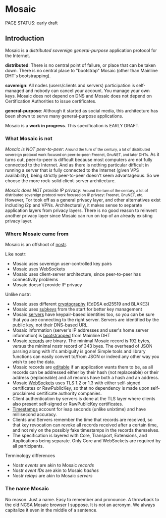 # Mosaic

<status>PAGE STATUS: early draft</status>

## Introduction

Mosaic is a *distributed* *sovereign* *general-purpose* application protocol for the Internet.

**distributed**: There is no central point of failure, or place that can be taken down. There is no central place to "bootstrap" Mosaic (other than Mainline DHT's bootstrapping).

**sovereign**: All nodes (users/clients and servers) participation is self-managed and nobody can cancel your account. You manage your own keys. Mosaic does not depend on DNS and Mosaic does not depend on Certification Authorities to issue certificates.

**general-purpose**: Although it started as social media, this architecture has been shown to serve many general-purpose applications.

Mosaic is a **work in progress**.  This specification is EARLY DRAFT.

### What Mosaic is not

*Mosaic is NOT peer-to-peer*: <small>Around the turn of the century, a lot of distributed sovereign protocol work focused on peer-to-peer:  Freenet, GnuNET, and later DHTs.</small> As it turns out, peer-to-peer is difficult because most computers are not fully connected to the Internet. And as there is nothing particular difficult in running a server that *is* fully connected to the Internet (given VPS availability), being strictly peer-to-peer doesn't seem advantageous. So we choose the more rock-solid client-server architecture.

*Mosaic does NOT provide IP privacy*: <small>Around the turn of the century, a lot of distributed sovereign protocol work focused on IP privacy: Freenet, GnuNET, etc.</small>  However, Tor took off as a general privacy layer, and other alternatives exist including i2p and VPNs.  Architecturally, it makes sense to separate application layers from privacy layers.  There is no good reason to reinvent another privacy layer since Mosaic can run on top of an already existing privacy layer.

### Where Mosaic came from

Mosaic is an offshoot of [nostr](https://github.com/nostr-protocol).

Like nostr:

* Mosaic uses sovereign user-controlled key pairs
* Mosaic uses WebSockets
* Mosaic uses client-server architecture, since peer-to-peer has connectivity problems
* Mosaic doesn't provide IP privacy

Unlike nostr:

* Mosaic uses different [cryptography](cryptography.md) (EdDSA ed25519 and BLAKE3)
* Mosaic uses [subkeys](identity.md#master-keys-and-subkeys) from the start for better key management
* Mosaic [servers](identity.md#users-and-servers) have keypair-based identities too, so you can be sure that
  you are connecting to the right server. Servers are identified by the
  public key, not their DNS-based URL.
* Mosaic information (server's IP addresses and user's home server information)
  is [bootstrapped](bootstrap.md) from Mainline DHT
* Mosaic [records](record.md) are binary. The minimal Mosaic record is
  192 bytes, versus the minimal nostr record of 343 byes. The overhead of JSON
  parsing along with it's ambiguity is gone! Simple tools and library
  functions can easily convert to/from JSON or indeed any other way you wish
  to see the data.
* Mosaic records are [editable](reference.md) if an application wants them to
  be, as all records can be addressed either by their hash (not replaceable)
  or their address (replaceable) and all records have both a hash and an
  address.
* Mosaic [WebSockets](websockets.md) uses TLS 1.2 or 1.3 with either
  self-signed certificates or RawPublicKey, so that no dependency is made upon
  self-proclaimed certificate authority companies.
* Client authentication by servers is done at the TLS layer where clients
  also present self-signed or RawPublicKey certificates.
* [Timestamps](timestamps.md) account for leap seconds (unlike unixtime) and
  have millisecond accuracy.
* Clients and Servers remember the time that records are received, so that
  key revocation can revoke all records received after a certain time,
  and not rely on the possibly fake timestamps in the records themselves.
* The specification is layered with Core, Transport, Extensions, and
  Applications being separate. Only Core and WebSockets are required by
  all participants.

  
Terminology differences

* Nostr *events* are akin to Mosaic *records*
* Nostr *event IDs* are akin to Mosaic *hashes*
* Nostr *relays* are akin to Mosaic *servers*

### The name Mosaic

No reason. Just a name. Easy to remember and pronounce. A throwback to
the old NCSA Mosaic browser I suppose. It is not an acronym. We always
capitalize it even in the middle of a sentence.
